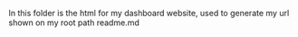 In this folder is the html for my dashboard website, used to generate my url shown on my root path readme.md
